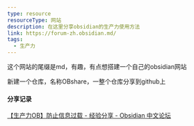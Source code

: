 ```yaml
---
type: resource
resourceType: 网站
description: 在这里分享obsidian的生产力使用方法
link: https://forum-zh.obsidian.md/
tags:
  - 生产力
---
```



这个网站的尾缀是md，有趣，有点想搭建一个自己的obsidian网站


新建一个仓库，名称OBshare，一整个仓库分享到github上



#### 分享记录

[【生产力OB】防止信息过载 - 经验分享 - Obsidian 中文论坛](https://forum-zh.obsidian.md/t/topic/55042)
























